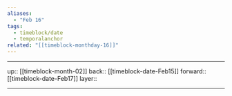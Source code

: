 ```yaml
---
aliases:
  - "Feb 16"
tags:
  - timeblock/date
  - temporalanchor
related: "[[timeblock-monthday-16]]"
---
```




***

up:: [[timeblock-month-02]]
back:: [[timeblock-date-Feb15]]
forward:: [[timeblock-date-Feb17]]
layer:: 

***
